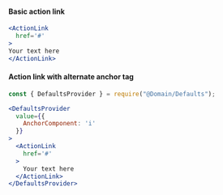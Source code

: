 #### Basic action link

```jsx
<ActionLink
  href='#'
>
Your text here
</ActionLink>
```

#### Action link with alternate anchor tag

```jsx
const { DefaultsProvider } = require("@Domain/Defaults");

<DefaultsProvider
  value={{
    AnchorComponent: 'i'
  }}
>
  <ActionLink
    href='#'
  >
    Your text here
  </ActionLink>
</DefaultsProvider>
```
